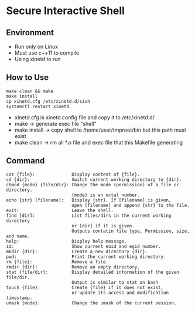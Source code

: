 # Secure Interactive Shell

## Environment
* Run only on Linux
* Must use c++11 to compile
* Using xinetd to run

## How to Use
```
make clean && make
make install
cp xinetd.cfg /etc/xinetd.d/sish
systemctl restart xinetd
```
* xinetd.cfg is xinetd config file and copy it to /etc/xinetd.d/
* make -> generate exec file "shell"
* make install -> copy shell to /home/user/tmproot/bin but this path must exist
* make clean -> rm all *.o file and exec file that this Makefile generating

## Command 
```
cat {file}:              Display content of {file}.
cd {dir}:                Switch current working directory to {dir}.
chmod {mode} {file/dir}: Change the mode (permission) of a file or directory.
                         {mode} is an octal number.
echo {str} [filename]:   Display {str}. If [filename] is given,
                         open [filename] and append {str} to the file.
exit:                    Leave the shell.
find [dir]:              List files/dirs in the current working directory
                         or [dir] if it is given.
                         Outputs contatin file type, Permission, size, and name.
help:                    Display help message.
id:                      Show current euid and egid number.
mkdir {dir}:             Create a new directory {dir}.
pwd:                     Print the current working directory.
rm {file}:               Remove a file.
rmdir {dir}:             Remove an empty directory.
stat {file/dir}:         Display detailed information of the given file/dir.
                         Output is similar to stat on bash
touch {file}:            Create {file} if it does not exist,
                         or update its access and modification timestamp.
umask {mode}:            Change the umask of the current session.
```